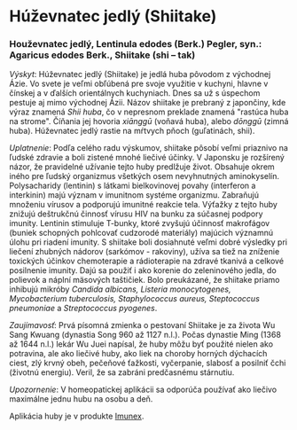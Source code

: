 Húževnatec jedlý (Shiitake)
===========================

### Houževnatec jedlý, Lentinula edodes (Berk.) Pegler, syn.: Agaricus edodes Berk., Shiitake (shi – tak)

*Výskyt*: Húževnatec jedlý (Shiitake) je jedlá huba pôvodom z východnej Ázie. Vo
svete je veľmi obľúbená pre svoje využitie v kuchyni, hlavne v čínskej a v
ďalších orientálnych kuchyniach. Dnes sa už s úspechom pestuje aj mimo východnej
Ázii. Názov shiitake je prebraný z japončiny, kde výraz znamená *Shii huba*, čo
v nepresnom preklade znamená "rastúca huba na strome". Číňania jej hovoria
*xiānggū* (voňavá huba), alebo *dōnggū* (zimná huba). Húževnatec jedlý rastie na
mŕtvych pňoch (guľatinách, shii).

*Uplatnenie*: Podľa celého radu výskumov, shiitake pôsobí veľmi priaznivo na
ľudské zdravie a boli zistené mnohé liečivé účinky. V Japonsku je rozšírený
názor, že pravidelné užívanie tejto huby predlžuje život. Obsahuje okrem iného
pre ľudský organizmus všetkých osem nevyhnutných aminokyselín. Polysacharidy
(lentinin) s látkami bielkovinovej povahy (interferon a interkinin) majú význam
v imunitnom systéme organizmu. Zabraňujú množeniu vírusov a podporujú imunitné
reakcie tela. Výťažky z tejto huby znižujú deštrukčnú činnosť vírusu HIV na
bunku za súčasnej podpory imunity. Lentinin stimuluje T-bunky, ktoré zvyšujú
účinnosť makrofágov (buniek schopných pohlcovať cudzorodé materiály) majúcich
významnú úlohu pri riadení imunity. S shiitake boli dosiahnuté veľmi dobré
výsledky pri liečení zhubných nádorov (sarkómov - rakoviny), užíva sa tiež na
zníženie toxických účinkov chemoterapie a rádioterapie na zdravé tkanivá a
celkové posilnenie imunity. Dajú sa použiť i ako korenie do zeleninového jedla,
do polievok a náplní mäsových taštičiek. Bolo preukázané, že shiitake priamo
inhibujú mikróby *Candida albicans, Listeria monocytogenes, Mycobacterium
tuberculosis, Staphylococcus aureus, Steptococcus pneumoniae* a *Streptococcus
pyogenes*.

*Zaujímavosť*: Prvá písomná zmienka o pestovaní Shiitake je za života Wu Sang
Kwuang (dynastia Song 960 až 1127 n.l.). Počas dynastie Ming (1368 až 1644 n.l.)
lekár Wu Juei napísal, že huby môžu byť použité nielen ako potravina, ale ako
liečivé huby, ako liek na choroby horných dýchacích ciest, zlý krvný obeh,
pečeňové ťažkosti, vyčerpanie, slabosť a posilniť čchi (životnú energiu). Veril,
že sa zabráni predčasnému stárnutiu.

*Upozornenie*: V homeopatickej aplikácii sa odporúča používať ako liečivo
maximálne jednu hubu na osobu a deň.

Aplikácia huby je v produkte [Imunex](../elixiry/duhovy-imunex).
